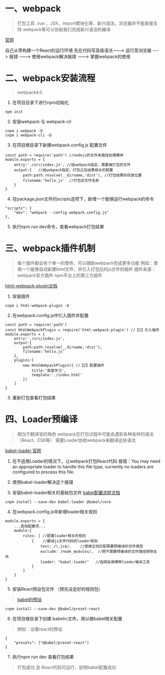 # 一、webpack
> 打包工具
> .vue ，JSX，import模块化等，新兴语法，浏览器并不能直接支持
> webpack等可以协助我们完成新兴语法的编译

[官网](https://www.webpackjs.com/)

自己从零构建一个React的运行环境
先在代码写高级语法---> 运行至浏览器 ---> 报错 ---> 使用webpack解决报错 ---> 掌握webpack的使用


# 二、webpack安装流程
> webpack4.0
1. 在项目目录下进行npm初始化
```
npm init
```

2. 安装webpack 与 webpack-cli
```
cnpm i webpack -D
cnpm i webpack-cli -D
```

3. 在项目根目录下新建webpack.config.js 配置文件
```
const path = require('path') //nodejs的文件夹路径处理模块
module.exports = {
    entry:'./src/index.js', //给webpack指定，需要被打包的文件
    output:{   //给webpack指定，打包之后结果相关的配置
        path:path.resolve(__dirname,'dist'), //打包结果的存放位置
        filename:'hello.js'  //打包后文件名称
    }
}
```

4. 在package.json文件的scripts选项下，新增一个能够运行webpack的命令
```
"scripts": {
    "dev": "webpack --config webpack.config.js"
},
```

5. 执行npm run dev命令，查看webpack打包结果


# 三、webpack插件机制
> 每个插件都会有个单一的使命，可以辅助webpack完成更多功能
> 例如：使用一个能够自动新建html文件，并引入打包后的js文件的插件
插件来源：webpack官方插件   npm平台上的第三方插件

[html-webpack-plugin文档](https://www.webpackjs.com/plugins/html-webpack-plugin/)

1. 安装插件
```
cnpm i html-webpack-plugin -D
```

2. 在webpack.config.js中引入插件并配置

```
const path = require('path')
const HtmlWebpackPlugin = require('html-webpack-plugin') //【1】引入插件
module.exports = {
    entry:'./src/index.js',
    output:{
        path:path.resolve(__dirname,'dist'),
        filename:'hello.js'
    },
    plugins:[
        new HtmlWebpackPlugin({ //【2】配置插件
            title:'我爱学习',
            template:'./index.html'
        })
    ]
}
```

3. 重新打包查看打包结果

# 四、Loader预编译
> 相当于翻译官的角色
> webpack在打包过程中可能会遇到各种各样的语法（React、ES6等）
> 需要Loader协助webpack来翻译这些语法

[babel-loader 官网](https://www.babeljs.cn/)

1. 在不适用Loader的情况下，让webpack打包React代码
报错：You may need an appropriate loader to handle this file type, currently no loaders are configured to process this file. 

2. 使用babel-loader解决这个报错

3. 安装babel-loader相关的基础包文件
[babel配置流程文档](https://www.babeljs.cn/setup#installation)
```
cnpm install --save-dev babel-loader @babel/core
```

4. 在webpack.config.js中新增loader相关规则
```
module.exports = {
    ...其他配置项...
    module:{
        rules: [ //配置loader相关的规则
            {    //翻译js文件代码的loader规则
                test: /\.js$/,    //使用正则匹配需要预编译的文件类型
                exclude: /node_modules/,  //把不需要预编译的文件路径排除在外
                loader: "babel-loader"   //指明采用哪种loader编译工具
            }
        ]
    }
}
```

5. 安装React预设包文件 （预先设定好的规则包）
> [babel的预设](https://www.babeljs.cn/docs/presets)
```
cnpm install --save-dev @babel/preset-react
```

6. 在项目根目录下创建.babelrc文件，用以做babel相关配置
> 例如：设置react的预设
```
{
    "presets": ["@babel/preset-react"]
}
```

7. 执行npm run dev 查看打包结果
> 打包成功  且  React代码可运行，说明babel配置成功

